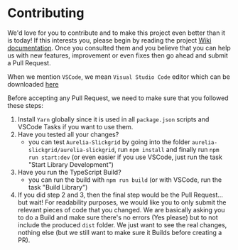 # Contributing

We'd love for you to contribute and to make this project even better than it is today! If this interests you, please begin by reading the project [Wiki documentation](https://github.com/ghiscoding/aurelia-slickgrid/wiki). Once you consulted them and you believe that you can help us with new features, improvement or even fixes then go ahead and submit a Pull Request.

When we mention `VSCode`, we mean `Visual Studio Code` editor which can be downloaded [here](https://code.visualstudio.com)

Before accepting any Pull Request, we need to make sure that you followed these steps:
1. Install `Yarn` globally since it is used in all `package.json` scripts and VSCode Tasks if you want to use them.
2. Have you tested all your changes?
   - you can test `Aurelia-Slickgrid` by going into the folder `aurelia-slickgrid/aurelia-slickgrid`, run  `npm install` and finally run `npm run start:dev` (or even easier if you use VSCode, just run the task "Start Library Development")
3. Have you run the TypeScript Build?
   - you can run the build with `npm run build` (or with VSCode, run the task "Build Library")
4. If you did step 2 and 3, then the final step would be the Pull Request... but wait! For readability purposes, we would like you to only submit the relevant pieces of code that you changed. We are basically asking you to do a Build and make sure there's no errors (Yes please) but to not include the produced `dist` folder. We just want to see the real changes, nothing else (but we still want to make sure it Builds before creating a PR).